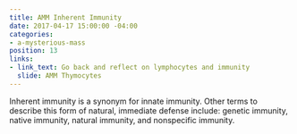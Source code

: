 ```yaml
---
title: AMM Inherent Immunity
date: 2017-04-17 15:00:00 -04:00
categories:
- a-mysterious-mass
position: 13
links:
- link_text: Go back and reflect on lymphocytes and immunity
  slide: AMM Thymocytes
---
```


Inherent immunity is a synonym for innate immunity. Other terms to describe this form of natural, immediate defense include: genetic immunity, native immunity, natural immunity, and nonspecific immunity.